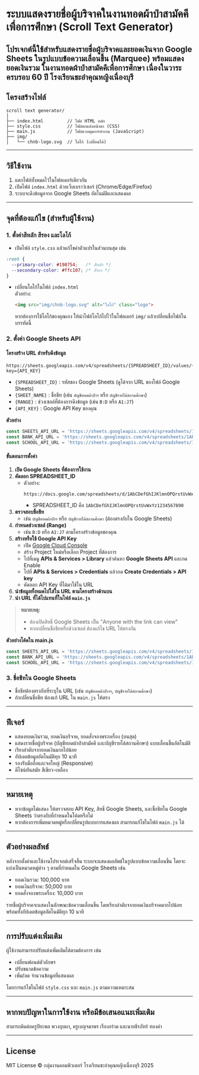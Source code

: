 ﻿# ระบบแสดงรายชื่อผู้บริจาคในงานทอดผ้าป่าสามัคคีเพื่อการศึกษา (Scroll Text Generator)

โปรเจกต์นี้ใช้สำหรับแสดงรายชื่อผู้บริจาคและยอดเงินจาก Google Sheets ในรูปแบบข้อความเลื่อนขึ้น (Marquee) พร้อมแสดงยอดเงินรวม ในงานทอดผ้าป่าสามัคคีเพื่อการศึกษา เนื่องในวาระครบรอบ 60 ปี โรงเรียนชะอำคุณหญิงเนื่องบุรี
---

## โครงสร้างไฟล์

```
scroll text generator/
│
├── index.html         // ไฟล์ HTML หลัก
├── style.css          // ไฟล์ตกแต่งหน้าตา (CSS)
├── main.js            // ไฟล์ควบคุมการทำงาน (JavaScript)
├── img/
│   └── chnb-logo.svg  // โลโก้ (เปลี่ยนได้)
```

---

## วิธีใช้งาน

1. แตกไฟล์ทั้งหมดไว้ในโฟลเดอร์เดียวกัน
2. เปิดไฟล์ `index.html` ด้วยเว็บเบราว์เซอร์ (Chrome/Edge/Firefox)
3. ระบบจะดึงข้อมูลจาก Google Sheets อัตโนมัติและแสดงผล

---

## จุดที่ต้องแก้ไข (สำหรับผู้ใช้งาน)

### 1. **ตั้งค่าสีหลัก สีรอง และโลโก้**
- เปิดไฟล์ `style.css` แล้วแก้ไขค่าตัวแปรในส่วนบนสุด เช่น

```css
:root {
  --primary-color: #198754;   /* สีหลัก */
  --secondary-color: #ffc107; /* สีรอง */
}
```
- เปลี่ยนโลโก้ในไฟล์ `index.html`  
  ตัวอย่าง:
  ```html
  <img src="img/chnb-logo.svg" alt="โลโก้" class="logo">
  ```
  หากต้องการใช้โลโก้ของคุณเอง ให้นำไฟล์โลโก้ไปไว้ในโฟลเดอร์ `img/` แล้วเปลี่ยนชื่อไฟล์ในบรรทัดนี้

### 2. **ตั้งค่า Google Sheets API**

#### โครงสร้าง URL สำหรับดึงข้อมูล

```
https://sheets.googleapis.com/v4/spreadsheets/{SPREADSHEET_ID}/values/{SHEET_NAME!RANGE}?key={API_KEY}
```

- `{SPREADSHEET_ID}` : รหัสของ Google Sheets (ดูได้จาก URL ของไฟล์ Google Sheets)
- `{SHEET_NAME}` : ชื่อชีท (เช่น `บัญชีทอดผ้าป่าฯ` หรือ `บัญชีรายได้สถานศึกษา`)
- `{RANGE}` : ช่วงเซลล์ที่ต้องการดึงข้อมูล (เช่น `B:D` หรือ `A1:J7`)
- `{API_KEY}` : Google API Key ของคุณ

**ตัวอย่าง**

```javascript
const SHEETS_API_URL = 'https://sheets.googleapis.com/v4/spreadsheets/1AbCDefGhIJKlmnOPQrstUvWxYz1234567890/values/A1:J7?key=YOUR_API_KEY';
const BANK_API_URL = 'https://sheets.googleapis.com/v4/spreadsheets/1AbCDefGhIJKlmnOPQrstUvWxYz1234567890/values/บัญชีทอดผ้าป่าฯ!B:D?key=YOUR_API_KEY';
const SCHOOL_API_URL = 'https://sheets.googleapis.com/v4/spreadsheets/1AbCDefGhIJKlmnOPQrstUvWxYz1234567890/values/บัญชีรายได้สถานศึกษา!B:D?key=YOUR_API_KEY';
```

#### ขั้นตอนการตั้งค่า

1. **เปิด Google Sheets ที่ต้องการใช้งาน**
2. **คัดลอก SPREADSHEET_ID**  
   - ตัวอย่าง:  
     ```
     https://docs.google.com/spreadsheets/d/1AbCDefGhIJKlmnOPQrstUvWxYz1234567890/edit#gid=0
     ```
     - SPREADSHEET_ID คือ `1AbCDefGhIJKlmnOPQrstUvWxYz1234567890`
3. **ตรวจสอบชื่อชีท**  
   - เช่น `บัญชีทอดผ้าป่าฯ` หรือ `บัญชีรายได้สถานศึกษา` (ต้องตรงกับใน Google Sheets)
4. **กำหนดช่วงเซลล์ (Range)**  
   - เช่น `B:D` หรือ `A1:J7` ตามโครงสร้างข้อมูลของคุณ
5. **สร้างหรือใช้ Google API Key**  
   - เปิด [Google Cloud Console](https://console.cloud.google.com/)
   - สร้าง Project ใหม่หรือเลือก Project ที่ต้องการ
   - ไปที่เมนู **APIs & Services > Library** แล้วค้นหา **Google Sheets API** และกด Enable
   - ไปที่ **APIs & Services > Credentials** แล้วกด **Create Credentials > API key**
   - คัดลอก API Key ที่ได้มาใช้ใน URL
6. **นำข้อมูลทั้งหมดไปใส่ใน URL ตามโครงสร้างด้านบน**
7. **นำ URL ที่ได้ไปแทนที่ในไฟล์ `main.js`**

> **หมายเหตุ:**  
> - ต้องเปิดสิทธิ์ Google Sheets เป็น "Anyone with the link can view"
> - หากเปลี่ยนชื่อชีทหรือช่วงเซลล์ ต้องแก้ไข URL ให้ตรงกัน

**ตัวอย่างโค้ดใน main.js**

```javascript
const SHEETS_API_URL = 'https://sheets.googleapis.com/v4/spreadsheets/1AbCDefGhIJKlmnOPQrstUvWxYz1234567890/values/A1:J7?key=YOUR_API_KEY';
const BANK_API_URL = 'https://sheets.googleapis.com/v4/spreadsheets/1AbCDefGhIJKlmnOPQrstUvWxYz1234567890/values/บัญชีทอดผ้าป่าฯ!B:D?key=YOUR_API_KEY';
const SCHOOL_API_URL = 'https://sheets.googleapis.com/v4/spreadsheets/1AbCDefGhIJKlmnOPQrstUvWxYz1234567890/values/บัญชีรายได้สถานศึกษา!B:D?key=YOUR_API_KEY';
```

### 3. **ชื่อชีทใน Google Sheets**
- ชื่อชีทต้องตรงกับที่ระบุใน URL (เช่น `บัญชีทอดผ้าป่าาฯ`, `บัญชีรายได้สถานศึกษา`)
- ถ้าเปลี่ยนชื่อชีท ต้องแก้ URL ใน `main.js` ให้ตรง

---

## ฟีเจอร์

- แสดงยอดเงินรวม, ยอดเงินบริจาค, ยอดสั่งจองพระเครื่อง (บนสุด)
- แสดงรายชื่อผู้บริจาค (บัญชีทอดผ้าป่าสามัคคี และบัญชีรายได้สถานศึกษา) แบบเลื่อนขึ้นอัตโนมัติ
- เรียงลำดับจากยอดเงินมากไปน้อย
- อัปเดตข้อมูลอัตโนมัติทุก 10 นาที
- รองรับมือถือและจอใหญ่ (Responsive)
- ดีไซน์ทันสมัย สีเขียว-เหลือง

---

## หมายเหตุ

- หากข้อมูลไม่แสดง ให้ตรวจสอบ API Key, สิทธิ์ Google Sheets, และชื่อชีทใน Google Sheets ว่าตรงกับที่กำหนดในโค้ดหรือไม่
- หากต้องการเพิ่มหมวดหมู่หรือเปลี่ยนรูปแบบการแสดงผล สามารถแก้ไขในไฟล์ `main.js` ได้

---

## ตัวอย่างผลลัพธ์

หลังจากตั้งค่าและใช้งานโปรเจกต์เสร็จสิ้น ระบบจะแสดงผลลัพธ์ในรูปแบบข้อความเลื่อนขึ้น โดยจะแบ่งเป็นหมวดหมู่ต่าง ๆ ตามที่กำหนดใน Google Sheets เช่น

- ยอดเงินรวม: 100,000 บาท
- ยอดเงินบริจาค: 50,000 บาท
- ยอดสั่งจองพระเครื่อง: 10,000 บาท

รายชื่อผู้บริจาคจะแสดงในลักษณะข้อความเลื่อนขึ้น โดยเรียงลำดับจากยอดเงินบริจาคมากไปน้อย พร้อมทั้งอัปเดตข้อมูลอัตโนมัติทุก 10 นาที

---

## การปรับแต่งเพิ่มเติม

ผู้ใช้งานสามารถปรับแต่งเพิ่มเติมได้ตามต้องการ เช่น

- เปลี่ยนฟอนต์ตัวอักษร
- ปรับขนาดข้อความ
- เพิ่ม/ลด จำนวนข้อมูลที่แสดงผล

โดยการแก้ไขในไฟล์ `style.css` และ `main.js` ตามความเหมาะสม

---

## หากพบปัญหาในการใช้งาน หรือมีข้อเสนอแนะเพิ่มเติม

สามารถติดต่อครูปิยะพล พวงบุบผา, ครูเบญจมาพร  เรืองอร่าม และนายธีรภัทร์ ทองคำ

---

## License

MIT License © กลุ่มงานคอมพิวเตอร์ โรงเรียนชะอำคุณหญิงเนื่องบุรี 2025
